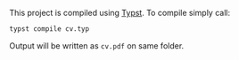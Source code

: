 This project is compiled using [Typst](https://github.com/typst/). To compile simply call:

```bash
typst compile cv.typ
```

Output will be written as `cv.pdf` on same folder.
